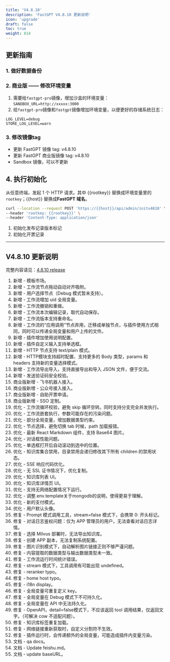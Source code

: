 ```yaml
---
title: 'V4.8.10'
description: 'FastGPT V4.8.10 更新说明'
icon: 'upgrade'
draft: false
toc: true
weight: 814
---
```


## 更新指南

### 1. 做好数据备份


### 2. 商业版 —— 修改环境变量

1. 需要给`fastgpt-pro`镜像，增加沙盒的环境变量：`SANDBOX_URL=http://xxxxx:3000`
2. 给`fastgpt-pro`镜像和`fastgpt`镜像增加环境变量，以便更好的存储系统日志：

```
LOG_LEVEL=debug
STORE_LOG_LEVEL=warn
```

### 3. 修改镜像tag

- 更新 FastGPT 镜像 tag: v4.8.10
- 更新 FastGPT 商业版镜像 tag: v4.8.10
- Sandbox 镜像，可以不更新

## 4. 执行初始化

从任意终端，发起 1 个 HTTP 请求。其中 {{rootkey}} 替换成环境变量里的 `rootkey`；{{host}} 替换成**FastGPT 域名**。

```bash
curl --location --request POST 'https://{{host}}/api/admin/initv4810' \
--header 'rootkey: {{rootkey}}' \
--header 'Content-Type: application/json'
```

1. 初始化发布记录版本标记
2. 初始化开票记录

-------

## V4.8.10 更新说明

完整内容请见：[4.8.10 release](https://github.com/labring/FastGPT/releases/tag/v4.8.10-alpha)

1. 新增 - 模板市场。
2. 新增 - 工作流节点拖动自动对齐吸附。
3. 新增 - 用户选择节点（Debug 模式暂未支持）。
4. 新增 - 工作流增加 uid 全局变量。
5. 新增 - 工作流撤销和重做。
6. 新增 - 工作流本次编辑记录，取代自动保存。
7. 新增 - 工作流版本支持重命名。
8. 新增 - 工作流的“应用调用”节点弃用，迁移成单独节点，与插件使用方式相同，同时可以传递全局变量和用户上传的文件。
9. 新增 - 插件增加使用说明配置。
10. 新增 - 插件自定义输入支持单选框。
11. 新增 - HTTP 节点支持 text/plain 模式。
12. 新增 - HTTP模块支持超时配置、支持更多的 Body 类型，params 和 headers 支持新的变量选择模式。
13. 新增 - 工作流导出导入，支持直接导出和导入 JSON 文件，便于交流。
14. 新增 - 发送验证码安全校验。
15. 商业版新增 - 飞书机器人接入。
16. 商业版新增 - 公众号接入接入。
17. 商业版新增 - 自助开票申请。
18. 商业版新增 - SSO 定制。
19. 优化 - 工作流循环校验，避免 skip 循环空转。同时支持分支完全并发执行。
20. 优化 - 工作流嵌套执行，参数可能存在的污染问题。
21. 优化 - 部分全局变量，增加数据类型约束。
22. 优化 - 节点选择，避免切换 tab 时候，path 加载报错。
23. 优化 - 最新 React Markdown 组件，支持 Base64 图片。
24. 优化 - 对话框性能问题。
25. 优化 - 单选框打开后自动滚动到选中的位置。
26. 优化 - 知识库集合禁用，目录禁用会递归修改其下所有 children 的禁用状态。
27. 优化 - SSE 响应代码优化。
28. 优化 - 无 SSL 证书情况下，优化复制。
29. 优化 - 知识库列表 UI。
30. 优化 - 知识库详情页 UI。
31. 优化 - 支持无网络配置情况下运行。
32. 优化 - 调整.env.template关于mongodb的说明，使得更易于理解。
33. 优化 - 新的支付模式。
34. 优化 - 用户默认头像。
35. 修复 - Prompt 模式调用工具，stream=false 模式下，会携带 0: 开头标记。
36. 修复 - 对话日志鉴权问题：仅为 APP 管理员的用户，无法查看对话日志详情。
37. 修复 - 选择 Milvus 部署时，无法导出知识库。
38. 修复 - 创建 APP 副本，无法复制系统配置。
39. 修复 - 图片识别模式下，自动解析图片链接正则不够严谨问题。
40. 修复 - 内容提取的数据类型与输出数据类型未一致。
41. 修复 - 工作流运行时间统计错误。
42. 修复 - stream 模式下，工具调用有可能出现 undefined。
43. 修复 - reranker typo。
44. 修复 - home host typo。
45. 修复 - i18n display。
46. 修复 - 全局变量可重复定义 key。
47. 修复 - 全局变量在 Debug 模式下不可持久化。
48. 修复 - 全局变量在 API 中无法持久化。
49. 修复 - OpenAPI，detail=false模式下，不应该返回 tool 调用结果，仅返回文字。（可解决 cow 不适配问题）。
50. 修复 - 知识库标签重复加载。
51. 修复 - 网络链接重新获取时，自定义分割符不生效。
52. 修复 - 插件运行时，会传递额外的全局变量，可能造成插件内变量污染。
53. 文档 - qa docs。
54. 文档 - Update feishu.md。
55. 文档 - update baseURL。
